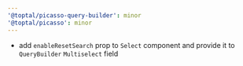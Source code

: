```yaml
---
'@toptal/picasso-query-builder': minor
'@toptal/picasso': minor
---
```


- add `enableResetSearch` prop to `Select` component and provide it to `QueryBuilder` `Multiselect` field

